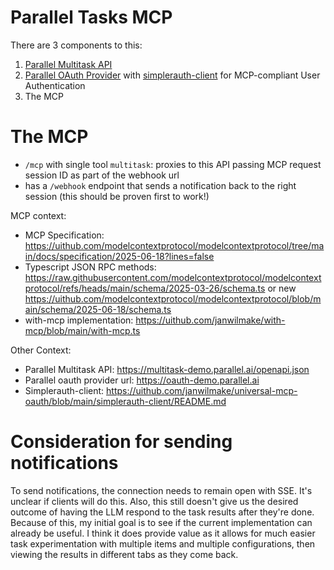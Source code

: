 # Parallel Tasks MCP

There are 3 components to this:

1. [Parallel Multitask API](https://github.com/janwilmake/parallel-multitask)
2. [Parallel OAuth Provider](https://github.com/janwilmake/universal-mcp-oauth/tree/main/parallel-oauth-provider) with [simplerauth-client](https://github.com/janwilmake/universal-mcp-oauth/tree/main/simplerauth-client) for MCP-compliant User Authentication
3. The MCP

# The MCP

- `/mcp` with single tool `multitask`: proxies to this API passing MCP request session ID as part of the webhook url
- has a `/webhook` endpoint that sends a notification back to the right session (this should be proven first to work!)

MCP context:

- MCP Specification: https://uithub.com/modelcontextprotocol/modelcontextprotocol/tree/main/docs/specification/2025-06-18?lines=false
- Typescript JSON RPC methods: https://raw.githubusercontent.com/modelcontextprotocol/modelcontextprotocol/refs/heads/main/schema/2025-03-26/schema.ts or new https://uithub.com/modelcontextprotocol/modelcontextprotocol/blob/main/schema/2025-06-18/schema.ts
- with-mcp implementation: https://uithub.com/janwilmake/with-mcp/blob/main/with-mcp.ts

Other Context:

- Parallel Multitask API: https://multitask-demo.parallel.ai/openapi.json
- Parallel oauth provider url: https://oauth-demo.parallel.ai
- Simplerauth-client: https://uithub.com/janwilmake/universal-mcp-oauth/blob/main/simplerauth-client/README.md

# Consideration for sending notifications

To send notifications, the connection needs to remain open with SSE. It's unclear if clients will do this. Also, this still doesn't give us the desired outcome of having the LLM respond to the task results after they're done. Because of this, my initial goal is to see if the current implementation can already be useful. I think it does provide value as it allows for much easier task experimentation with multiple items and multiple configurations, then viewing the results in different tabs as they come back.
